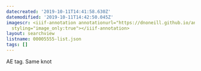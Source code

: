 ```yaml
---
datecreated: '2019-10-11T14:41:58.630Z'
datemodified: '2019-10-11T14:42:50.045Z'
imagescr: <iiif-annotation annotationurl="https://dnoneill.github.io/annotate/annotations/47603528-ec35-11e9-84b0-88e9fe7026e8.json"
  styling="image_only:true"></iiif-annotation>
layout: searchview
listname: 00005555-list.json
tags: []
---
```

AE tag. Same knot